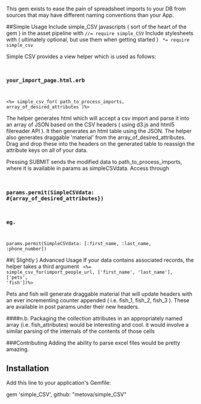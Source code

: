 This gem exists to ease the pain of spreadsheet imports to your DB
from sources that may have different naming conventions than your App.

##Simple Usage
Include simple_CSV javascripts ( sort of the heart of the gem ) in the asset pipeline with
<code>//= require simple_CSV</code>
Include stylesheets with ( ultimately optional, but use them when getting started )
<code> *= require simple_csv </code>

Simple CSV provides a view helper which is used as follows:
<code>
  ### your_import_page.html.erb
  <%= simple_csv_for( path_to_process_imports, array_of_desired_attributes )%>
</code>

The helper generates html which will accept a csv import and parse it into an array of JSON
based on the CSV headers ( using d3.js and html5 filereader API ). It then generates
an html table using the JSON. The helper also generates draggable 'material' from the 
array_of_desired_attributes. Drag and drop these into the headers on the generated table to
reassign the attribute keys on all of your data. 

Pressing SUBMIT sends the modified data to path_to_process_imports, where it is available in
params as simpleCSVdata. Access through 
<code>
  ### params.permit(SimpleCSVdata: #{array_of_desired_attributes})
  ### eg.
  params.permit(SimpleCSVdata: [:first_name, :last_name, :phone_number])
</code>

##( Slightly ) Advanced Usage
If your data contains associated records, the helper takes a third argument
<code>
<%= simple_csv_for(import_people_url, ['first_name', 'last_name'], ['pets', 'fish'])%>
</code>

Pets and fish will generate draggable material that will update headers with an ever
incrementing counter appended ( i.e. fish_1, fish_2, fish_3 ). These are available
in post params under their new headers. 

####n.b.
Packaging the collection attributes in an appropriately named array (i.e. fish_attributes)
would be interesting and cool. it would involve a similar parsing of the internals of 
the contents of those cells 

###Contributing
Adding the ability to parse excel files would be pretty amazing.



## Installation

Add this line to your application's Gemfile:

gem 'simple_CSV', github: "metova/simple_CSV"


